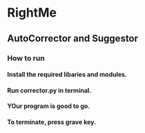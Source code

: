 # RightMe

## AutoCorrector and Suggestor 

### How to run

#### Install the required libaries and modules.
#### Run corrector.py in terminal.
#### YOur program is good to go.
#### To terminate, press grave key.
